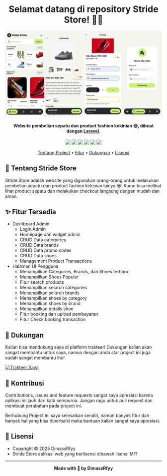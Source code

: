 
<h1 align="center">Selamat datang di repository Stride Store! 👋🏻</h1>

![SportCenter-Preview](https://github.com/DimassRfyy/Stride-Store/blob/main/public/assets/images/thumbnails/preview.jpeg?raw=true)

<p></p>

<h4 align="center">Website pembelian sepatu dan product fashion kekinian 😎, dibuat dengan <a href="https://laravel.com/" target="_blank">Laravel</a>.
</h4>

<p></p>

<p align="center">
	<img src="https://img.shields.io/github/issues/DimassRfyy/Stride-Store?style=flat-square">
	<img src="https://img.shields.io/github/stars/DimassRfyy/Stride-Store?style=flat-square"> 
	<img src="https://img.shields.io/github/forks/DimassRfyy/Stride-Store?style=flat-square">
	<img src="https://img.shields.io/github/license/DimassRfyy/Stride-Store?style=flat-square">
	<img src="https://img.shields.io/badge/maintained%3F-yes-green.svg?style=flat-square">
	<img src="https://img.shields.io/github/followers/DimassRfyy.svg?style=flat-square&label=followers">
</p>

<p align="center">
  <a href="#tentang">Tentang Project</a> •
  <a href="#fitur">Fitur</a> •
  <a href="#dukungan">Dukungan</a> •
  <a href="#lisensi">Lisensi</a>
</p>

<p></p>

<h2 id="tentang">👟 Tentang Stride Store</h2>

Stride Store adalah website yang digunakan orang-orang untuk melakukan pembelian sepatu dan product fashion kekinian lainya 😎. Kamu bisa melihat lihat product sepatu dan melakukan checkout langsung dengan mudah dan aman.

<p></p>

<h2 id="fitur">✨ Fitur Tersedia</h2>

- Dashboard Admin
  - Login Admin
  - Homepage dan widget admin
  - CRUD Data categories
  - CRUD Data brands
  - CRUD Data promo codes
  - CRUD Data shoes
  - Management Product Transactions
- Halaman UI Pengguna
  - Menampilkan Categories, Brands, dan Shoes terbaru
  - Menampilkan Shoes Populer
  - Fitur search products
  - Menampilkan seluruh categories
  - Menampilkan seluruh brands
  - Menampilkan shoes by category
  - Menampilkan shoes by brand
  - Menampilkan details shoe
  - Fitur booking dan upload pembayaran
  - Fitur Check booking transaction

<p></p>

<h2 id="dukungan">💌 Dukungan</h2>

Kalian bisa mendukung saya di platform trakteer! Dukungan kalian akan sangat membantu untuk saya, namun dengan anda star project ini juga sudah sangat membantu lho!

<p></p>

<a href="https://trakteer.id/dimassrfyy" target="_blank"><img id="wse-buttons-preview" src="https://cdn.trakteer.id/images/embed/trbtn-red-5.png" height="40" style="border:0px;height:40px;" alt="Trakteer Saya"></a>

<p></p>

<h2 id="kontribusi">🤝 Kontribusi</h2>

Contributions, issues and feature requests sangat saya apresiasi karena aplikasi ini jauh dari kata sempurna. Jangan ragu untuk pull request dan membuat perubahan pada project ini.

Berhubung Project ini saya selesaikan sendiri, namun banyak fitur dan banyak hal yang bisa diperbaiki maka bantuan kalian sangat saya apresiasi.

<p></p>

<h2 id="lisensi">📝 Lisensi</h2>

- Copyright © 2025 DimassRfyy
- Stride Store aplikasi web yang berlisensi dibawah lisensi MIT

---

**<p align="center">Made with 🍵 by DimassRfyy</p>**
